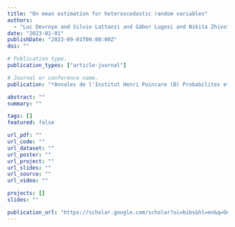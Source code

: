 ```yaml
---
title: "On mean estimation for heteroscedastic random variables"
authors:
  - "Luc Devroye and Silvio Lattanzi and Gábor Lugosi and Nikita Zhivotovskiy"
date: "2023-01-01"
publishDate: "2023-09-01T00:00:00Z"
doi: ""

# Publication type.
publication_types: ["article-journal"]

# Journal or conference name.
publication: "*Annales de l'Institut Henri Poincare (B) Probabilites et statistiques 59 (1 …*"

abstract: ""
summary: ""

tags: []
featured: false

url_pdf: ""
url_code: ""
url_dataset: ""
url_poster: ""
url_project: ""
url_slides: ""
url_source: ""
url_video: ""

projects: []
slides: ""

publication_url: "https://scholar.google.com/scholar?oi=bibs&hl=en&q=On+mean+estimation+for+heteroscedastic+random+variables"
---
```

